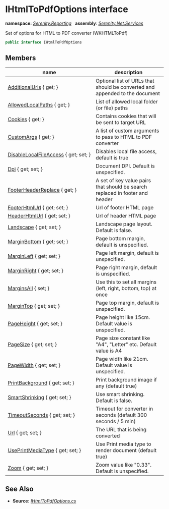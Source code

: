# IHtmlToPdfOptions interface
**namespace:** *[Serenity.Reporting](../README.md#serenity.reporting-namespace)*   **assembly**: *[Serenity.Net.Services](../README.md)*

Set of options for HTML to PDF converter (WKHTMLToPdf)

```csharp
public interface IHtmlToPdfOptions
```

## Members

| name | description |
| --- | --- |
| [AdditionalUrls](IHtmlToPdfOptions/AdditionalUrls.md) { get; } | Optional list of URLs that should be converted and appended to the document |
| [AllowedLocalPaths](IHtmlToPdfOptions/AllowedLocalPaths.md) { get; } | List of allowed local folder (or file) paths |
| [Cookies](IHtmlToPdfOptions/Cookies.md) { get; } | Contains cookies that will be sent to target URL |
| [CustomArgs](IHtmlToPdfOptions/CustomArgs.md) { get; } | A list of custom arguments to pass to HTML to PDF converter |
| [DisableLocalFileAccess](IHtmlToPdfOptions/DisableLocalFileAccess.md) { get; set; } | Disables local file access, default is true |
| [Dpi](IHtmlToPdfOptions/Dpi.md) { get; set; } | Document DPI. Default is unspecified. |
| [FooterHeaderReplace](IHtmlToPdfOptions/FooterHeaderReplace.md) { get; } | A set of key value pairs that should be search replaced in footer and header |
| [FooterHtmlUrl](IHtmlToPdfOptions/FooterHtmlUrl.md) { get; set; } | Url of footer HTML page |
| [HeaderHtmlUrl](IHtmlToPdfOptions/HeaderHtmlUrl.md) { get; set; } | Url of header HTML page |
| [Landscape](IHtmlToPdfOptions/Landscape.md) { get; set; } | Landscape page layout. Default is false. |
| [MarginBottom](IHtmlToPdfOptions/MarginBottom.md) { get; set; } | Page bottom margin, default is unspecified. |
| [MarginLeft](IHtmlToPdfOptions/MarginLeft.md) { get; set; } | Page left margin, default is unspecified. |
| [MarginRight](IHtmlToPdfOptions/MarginRight.md) { get; set; } | Page right margin, default is unspecified. |
| [MarginsAll](IHtmlToPdfOptions/MarginsAll.md) { set; } | Use this to set all margins (left, right, bottom, top) at once |
| [MarginTop](IHtmlToPdfOptions/MarginTop.md) { get; set; } | Page top margin, default is unspecified. |
| [PageHeight](IHtmlToPdfOptions/PageHeight.md) { get; set; } | Page height like 15cm. Default value is unspecified. |
| [PageSize](IHtmlToPdfOptions/PageSize.md) { get; set; } | Page size constant like "A4", "Letter" etc. Default value is A4 |
| [PageWidth](IHtmlToPdfOptions/PageWidth.md) { get; set; } | Page width like 21cm. Default value is unspecified. |
| [PrintBackground](IHtmlToPdfOptions/PrintBackground.md) { get; set; } | Print background image if any (default true) |
| [SmartShrinking](IHtmlToPdfOptions/SmartShrinking.md) { get; set; } | Use smart shrinking. Default is false. |
| [TimeoutSeconds](IHtmlToPdfOptions/TimeoutSeconds.md) { get; set; } | Timeout for converter in seconds (default 300 seconds / 5 min) |
| [Url](IHtmlToPdfOptions/Url.md) { get; set; } | The URL that is being converted |
| [UsePrintMediaType](IHtmlToPdfOptions/UsePrintMediaType.md) { get; set; } | Use Print media type to render document (default true) |
| [Zoom](IHtmlToPdfOptions/Zoom.md) { get; set; } | Zoom value like "0.33". Default is unspecified. |

## See Also

* **Source:** *[IHtmlToPdfOptions.cs](https://github.com/serenity-is/Serenity/blob/master/src/Serenity.Net.Services/Reporting/HtmlToPdf/IHtmlToPdfOptions.cs)*
